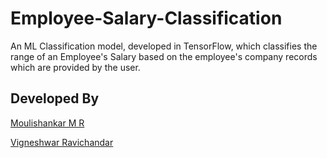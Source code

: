 # Employee-Salary-Classification

An ML Classification model, developed in TensorFlow, which classifies the range of an Employee's Salary based on the employee's company records which are provided by the user.

## Developed By

[Moulishankar M R](https://github.com/Moulishankar10)

[Vigneshwar Ravichandar](https://github.com/ToastCoder)

